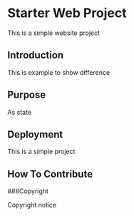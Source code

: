 # Starter Web Project

This is a simple website project
## Introduction

This is example to show difference
## Purpose

As state
## Deployment

This is a simple project
## How To Contribute

###Copyright

Copyright notice